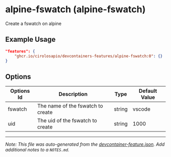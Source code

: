 
# alpine-fswatch (alpine-fswatch)

Create a fswatch on alpine

## Example Usage

```json
"features": {
    "ghcr.io/cirolosapio/devcontainers-features/alpine-fswatch:0": {}
}
```

## Options

| Options Id | Description | Type | Default Value |
|-----|-----|-----|-----|
| fswatch | The name of the fswatch to create | string | vscode |
| uid | The uid of the fswatch to create | string | 1000 |



---

_Note: This file was auto-generated from the [devcontainer-feature.json](https://github.com/cirolosapio/devcontainers-features/blob/main/src/alpine-fswatch/devcontainer-feature.json).  Add additional notes to a `NOTES.md`._
